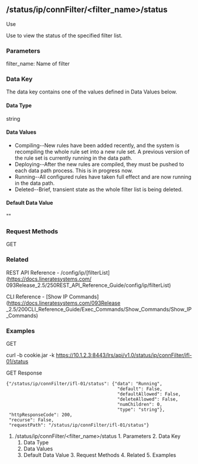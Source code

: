 ## /status/ip/connFilter/<filter_name>/status

Use

Use to view the status of the specified filter list.

### Parameters

filter_name: Name of filter

### Data Key

The data key contains one of the values defined in Data Values below.

#### Data Type

string

#### Data Values

  * Compiling--New rules have been added recently, and the system is recompiling the whole rule set into a new rule set. A previous version of the rule set is currently running in the data path.
  * Deploying--After the new rules are compiled, they must be pushed to each data path process. This is in progress now.
  * Running--All configured rules have taken full effect and are now running in the data path.
  * Deleted--Brief, transient state as the whole filter list is being deleted.

#### Default Data Value

""

### Request Methods

GET

### Related

REST API Reference - /config/ip/[filterList](https://docs.lineratesystems.com/
093Release_2.5/250REST_API_Reference_Guide/config/ip/filterList)

CLI Reference - [Show IP Commands](https://docs.lineratesystems.com/093Release
_2.5/200CLI_Reference_Guide/Exec_Commands/Show_Commands/Show_IP_Commands)

### Examples

GET

curl -b cookie.jar -k
https://10.1.2.3:8443/lrs/api/v1.0/status/ip/connFilter/ifl-01/status

GET Response

    
    {"/status/ip/connFilter/ifl-01/status": {"data": "Running",
                                              "default": False,
                                              "defaultAllowed": False,
                                              "deleteAllowed": False,
                                              "numChildren": 0,
                                              "type": "string"},
     "httpResponseCode": 200,
     "recurse": False,
     "requestPath": "/status/ip/connFilter/ifl-01/status"}
    

  1. /status/ip/connFilter/<filter_name>/status
    1. Parameters
    2. Data Key
      1. Data Type
      2. Data Values
      3. Default Data Value
    3. Request Methods
    4. Related
    5. Examples


